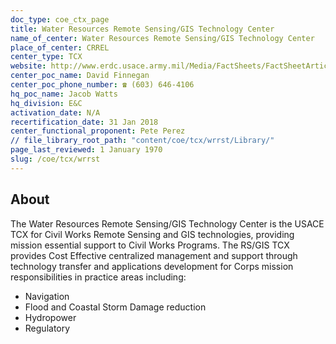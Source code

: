 ```yaml
---
doc_type: coe_ctx_page 
title: Water Resources Remote Sensing/GIS Technology Center
name_of_center: Water Resources Remote Sensing/GIS Technology Center
place_of_center: CRREL
center_type: TCX
website: http://www.erdc.usace.army.mil/Media/FactSheets/FactSheetArticleView/tabid/9254/Article/6215/remote-sensinggeographic-information-systems-center.aspx
center_poc_name: David Finnegan
center_poc_phone_number: ☎ (603) 646-4106
hq_poc_name: Jacob Watts
hq_division: E&C
activation_date: N/A
recertification_date: 31 Jan 2018
center_functional_proponent: Pete Perez
// file_library_root_path: "content/coe/tcx/wrrst/Library/" 
page_last_reviewed: 1 January 1970 
slug: /coe/tcx/wrrst
---
```


## About 

The Water Resources Remote Sensing/GIS Technology Center is the USACE TCX for Civil Works Remote Sensing and GIS technologies, providing mission essential support to Civil Works Programs. The RS/GIS TCX provides Cost Effective centralized management and support through technology transfer and applications development for Corps mission responsibilities in practice areas including:
<ul>
    <li>Navigation</li>
    <li>Flood and Coastal Storm Damage reduction</li>
    <li>Hydropower</li>
    <li>Regulatory</li>
</ul>

 
